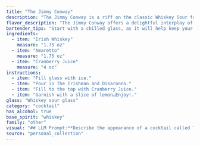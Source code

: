 ```yaml
---
title: "The Jimmy Conway"
description: "The Jimmy Conway is a riff on the classic Whiskey Sour family, utilizing the sweet, nutty notes of Amaretto to complement the Irish Whiskey base.  While its exact origin is unknown, the blend of Irish whiskey, sweet liqueur, and tart juice is reminiscent of the popular Irish Coffee  and Irish Cream drinks. "
flavor_description: "The Jimmy Conway offers a delightful interplay of flavors. The Irish whiskey brings a smooth, smoky warmth, while the Amaretto adds a touch of sweet almond and a hint of bitterness. Cranberry juice provides a tart and refreshing contrast, creating a balanced and complex taste that's both comforting and invigorating. "
bartender_tips: "Start with a chilled glass, as it will help keep your cocktail cool.  Use a good quality Irish whiskey, and a sweet Amaretto.  Shake the cocktail with ice, and strain into the glass. A splash of fresh cranberry juice adds a subtle sweetness and tartness to the final drink.  Garnish with a lime wedge. "
ingredients:
  - item: "Irish Whiskey"
    measure: "1.75 oz"
  - item: "Amaretto"
    measure: "1.75 oz"
  - item: "Cranberry Juice"
    measure: "4 oz"
instructions:
  - item: "Fill glass with ice."
  - item: "Pour in The Irishman and Disaronno."
  - item: "Fill to the top with Cranberry Juice."
  - item: "Garnish with a slice of lemon…Enjoy!."
glass: "Whiskey sour glass"
category: "cocktail"
has_alcohol: true
base_spirit: "whiskey"
family: "other"
visual: "## LLM Prompt:**Describe the appearance of a cocktail called The Jimmy Conway made with Irish whiskey, Amaretto, and cranberry juice. Consider the following aspects:*** **Color:**  Is it a vibrant red? A deep burgundy? Or a more muted pink?* **Clarity:** Is it crystal clear? Or does it have a slight haze or cloudiness?* **Texture:** Is it smooth and silky? Or does it have a slight viscosity?* **Garnish:**  What kind of garnish, if any, is used? How does it contribute to the visual appeal? * **Overall Impression:** What kind of mood or feeling does the drink evoke with its appearance? Does it seem sophisticated, festive, or refreshing?**Example Output:**The Jimmy Conway presents a captivating sight. The cranberry juice gives it a vibrant crimson hue, while the Irish whiskey adds a subtle darkness, creating a rich, almost burgundy shade. It’s not entirely clear, with a gentle haze that hints at the delicate interplay of the ingredients.  The drink has a velvety texture, inviting you to savor its complex flavor profile. A simple sprig of fresh mint rests on the rim, adding a touch of green to the vibrant composition, and hinting at the drink's refreshing nature. Overall, the Jimmy Conway's appearance is both inviting and intriguing, promising a satisfyingly complex cocktail experience. "
source: "personal_collection"
---
```


